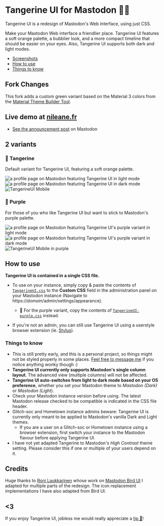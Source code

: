 # Tangerine UI for Mastodon 🍊🐘

Tangerine UI is a redesign of Mastodon's Web interface, using just CSS.

Make your Mastodon Web interface a friendlier place. Tangerine UI features a soft orange palette, a bubblier look, and a more compact timeline that should be easier on your eyes. Also, Tangerine UI supports both dark and light modes.

* [Screenshots](#2-variants)
* [How to use](#how-to-use)
* [Things to know](#things-to-know)

## Fork Changes
This fork adds a custom green variant based on the Material 3 colors from the [Material Theme Builder Tool](https://m3.material.io/theme-builder).

## Live demo at [nileane.fr](https://nileane.fr)
* [See the announcement post](https://nileane.fr/@nileane/110691663040709608) on Mastodon

## 2 variants

### 🍊 Tangerine
Default variant for Tangerine UI, featuring a soft orange palette.

![a profile page on Mastodon featuring Tangerine UI in light mode](https://github.com/nileane/TangerineUI-for-Mastodon/assets/914451/77f49e2a-74c7-4d94-a427-c991289f2383)
![a profile page on Mastodon featuring Tangerine UI in dark mode](https://github.com/nileane/TangerineUI-for-Mastodon/assets/914451/6891bfde-c5a2-43a6-8357-76c5f8b0f8d3)
![TangerineUI Mobile](https://github.com/nileane/TangerineUI-for-Mastodon/assets/914451/b10f3e72-0a58-4b0d-8f00-f7210958483c)


### 🪻 Purple
For those of you who like Tangerine UI but want to stick to Mastodon's purple palette.

![a profile page on Mastodon featuring Tangerine UI's purple variant in light mode](https://github.com/nileane/TangerineUI-for-Mastodon/assets/914451/f3ab51d2-c94d-4192-a1c8-6d15b0d9025a)
![a profile page on Mastodon featuring Tangerine UI's purple variant in dark mode](https://github.com/nileane/TangerineUI-for-Mastodon/assets/914451/2322a5ea-6fce-4acc-9e53-92a9bae72e89)
![TangerineUI Mobile in purple](https://github.com/nileane/TangerineUI-for-Mastodon/assets/914451/f2098d06-7c48-4282-b5f6-a62c38155c7b)


## How to use
**Tangerine UI is contained in a single CSS file.**  

* To use on your instance, simply copy & paste the contents of [`TangerineUI.css`](https://github.com/nileane/TangerineUI-for-Mastodon/blob/main/TangerineUI.css) to the **Custom CSS** field in the administration panel on your Mastodon instance (Navigate to https://*domain*/admin/settings/appearance).
   * 🪻 For the purple variant, copy the contents of [`TangerineUI-purple.css`](https://github.com/nileane/TangerineUI-for-Mastodon/blob/main/TangerineUI-purple.css) instead.

* If you're not an admin, you can still use Tangerine UI using a userstyle browser extension (ie. [Stylus](https://add0n.com/stylus.html)).

### Things to know
* This is still pretty early, and this is a personal project, so things might not be styled properly in some places. [Feel free to message me](https://nileane.fr/@nileane) if you notice anything wonky though :)
* **Tangerine UI currently only supports Mastodon's single column layout**. The advanced view (multiple columns) will not be affected.
* **Tangerine UI auto-switches from light to dark mode based on your OS preference**, whether you set your Mastodon theme to *Mastodon (Dark)* or *Mastodon (Light*).
* Check your Mastodon instance version before using. The latest Mastodon release checked to be compatible is indicated in the CSS file header.
* Glitch-soc and Hometown instance admins beware: Tangerine UI is currently only meant to be applied to Mastodon's vanilla Dark and Light themes.
    * If you are a user on a Glitch-soc or Hometown instance using a browser extension, first switch your instance to the Mastodon flavour before applying Tangerine UI.
* I have not yet adapted Tangerine to Mastodon's *High Contrast* theme setting. Please consider this if one or multiple of your users depend on it.

## Credits
Huge thanks to [Roni Laukkarinen](https://mementomori.social/@rolle) whose work on [Mastodon Bird UI](https://github.com/ronilaukkarinen/mastodon-bird-ui) I adapted for multiple parts of the redesign. The icon replacement implementations I have also adapted from Bird UI.

## <3
If you enjoy Tangerine UI, jobless me would really appreciate a [tip 💛](https://ko-fi.com/nileane)!
